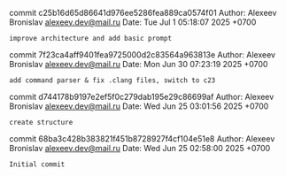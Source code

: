 commit c25b16d65d86641d976ee5286fea889ca0574f01
Author: Alexeev Bronislav <alexeev.dev@mail.ru>
Date:   Tue Jul 1 05:18:07 2025 +0700

    improve architecture and add basic prompt

commit 7f23ca4aff9401fea9725000d2c83564a963813e
Author: Alexeev Bronislav <alexeev.dev@mail.ru>
Date:   Mon Jun 30 07:23:19 2025 +0700

    add command parser & fix .clang files, switch to c23

commit d744178b9197e2ef5f0c279dab195e29c86699af
Author: Alexeev Bronislav <alexeev.dev@mail.ru>
Date:   Wed Jun 25 03:01:56 2025 +0700

    create structure

commit 68ba3c428b383821f451b8728927f4cf104e51e8
Author: Alexeev Bronislav <alexeev.dev@mail.ru>
Date:   Wed Jun 25 02:58:00 2025 +0700

    Initial commit

